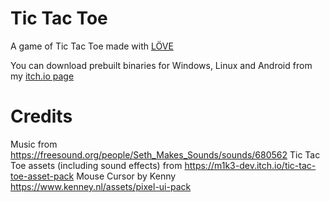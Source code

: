 # Tic Tac Toe
A game of Tic Tac Toe made with [LÖVE](https://love2d.org)

You can download prebuilt binaries for Windows, Linux and Android from my [itch.io page](https://ravenerr.itch.io/tic-tac-toe)

# Credits
Music from <https://freesound.org/people/Seth_Makes_Sounds/sounds/680562>
Tic Tac Toe assets (including sound effects) from <https://m1k3-dev.itch.io/tic-tac-toe-asset-pack>
Mouse Cursor by Kenny <https://www.kenney.nl/assets/pixel-ui-pack>
